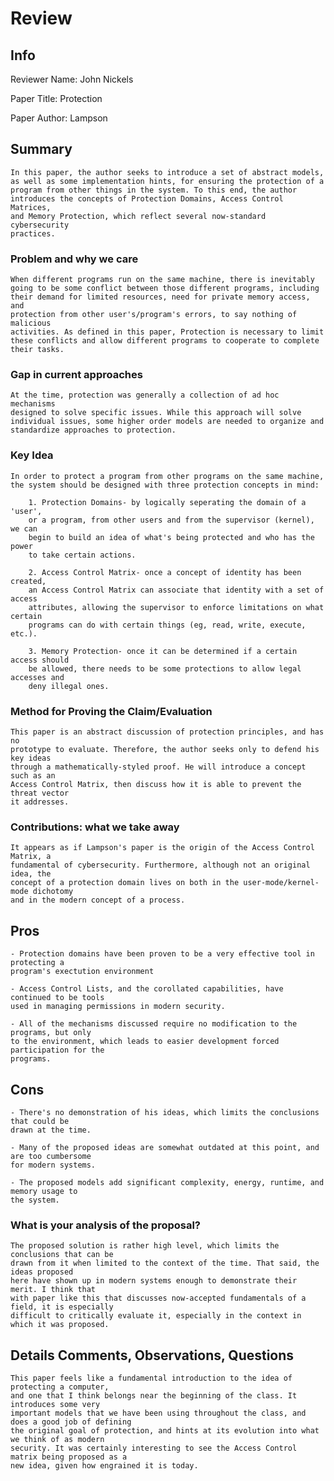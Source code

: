 # Review

## Info

Reviewer Name: John Nickels

Paper Title: Protection

Paper Author: Lampson

## Summary
    In this paper, the author seeks to introduce a set of abstract models, 
    as well as some implementation hints, for ensuring the protection of a 
    program from other things in the system. To this end, the author 
    introduces the concepts of Protection Domains, Access Control Matrices, 
    and Memory Protection, which reflect several now-standard cybersecurity 
    practices.

### Problem and why we care
    When different programs run on the same machine, there is inevitably 
    going to be some conflict between those different programs, including 
    their demand for limited resources, need for private memory access, and 
    protection from other user's/program's errors, to say nothing of malicious 
    activities. As defined in this paper, Protection is necessary to limit 
    these conflicts and allow different programs to cooperate to complete 
    their tasks.
    
### Gap in current approaches
    At the time, protection was generally a collection of ad hoc mechanisms 
    designed to solve specific issues. While this approach will solve 
    individual issues, some higher order models are needed to organize and 
    standardize approaches to protection. 
    
### Key Idea
    In order to protect a program from other programs on the same machine, 
    the system should be designed with three protection concepts in mind:
    
        1. Protection Domains- by logically seperating the domain of a 'user', 
        or a program, from other users and from the supervisor (kernel), we can 
        begin to build an idea of what's being protected and who has the power 
        to take certain actions.
        
        2. Access Control Matrix- once a concept of identity has been created, 
        an Access Control Matrix can associate that identity with a set of access 
        attributes, allowing the supervisor to enforce limitations on what certain 
        programs can do with certain things (eg, read, write, execute, etc.).
        
        3. Memory Protection- once it can be determined if a certain access should 
        be allowed, there needs to be some protections to allow legal accesses and 
        deny illegal ones. 
        
### Method for Proving the Claim/Evaluation
    This paper is an abstract discussion of protection principles, and has no 
    prototype to evaluate. Therefore, the author seeks only to defend his key ideas 
    through a mathematically-styled proof. He will introduce a concept such as an 
    Access Control Matrix, then discuss how it is able to prevent the threat vector 
    it addresses. 
    
### Contributions: what we take away
    It appears as if Lampson's paper is the origin of the Access Control Matrix, a 
    fundamental of cybersecurity. Furthermore, although not an original idea, the 
    concept of a protection domain lives on both in the user-mode/kernel-mode dichotomy 
    and in the modern concept of a process.

## Pros 

    - Protection domains have been proven to be a very effective tool in protecting a 
    program's exectution environment
    
    - Access Control Lists, and the corollated capabilities, have continued to be tools 
    used in managing permissions in modern security.
    
    - All of the mechanisms discussed require no modification to the programs, but only 
    to the environment, which leads to easier development forced participation for the
    programs.
    
## Cons 

    - There's no demonstration of his ideas, which limits the conclusions that could be 
    drawn at the time.
    
    - Many of the proposed ideas are somewhat outdated at this point, and are too cumbersome 
    for modern systems.
    
    - The proposed models add significant complexity, energy, runtime, and memory usage to 
    the system.
        
### What is your analysis of the proposal?
    The proposed solution is rather high level, which limits the conclusions that can be 
    drawn from it when limited to the context of the time. That said, the ideas proposed 
    here have shown up in modern systems enough to demonstrate their merit. I think that 
    with paper like this that discusses now-accepted fundamentals of a field, it is especially 
    difficult to critically evaluate it, especially in the context in which it was proposed. 

## Details Comments, Observations, Questions
    This paper feels like a fundamental introduction to the idea of protecting a computer, 
    and one that I think belongs near the beginning of the class. It introduces some very 
    important models that we have been using throughout the class, and does a good job of defining 
    the original goal of protection, and hints at its evolution into what we think of as modern 
    security. It was certainly interesting to see the Access Control matrix being proposed as a 
    new idea, given how engrained it is today.
